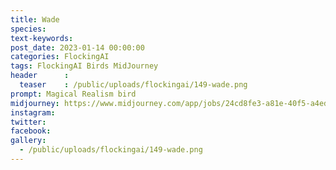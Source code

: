 ```yaml
---
title: Wade
species: 
text-keywords: 
post_date: 2023-01-14 00:00:00
categories: FlockingAI
tags: FlockingAI Birds MidJourney 
header      :
  teaser    : /public/uploads/flockingai/149-wade.png
prompt: Magical Realism bird
midjourney: https://www.midjourney.com/app/jobs/24cd8fe3-a81e-40f5-a4ed-5e6ed7c9c8a7
instagram: 
twitter: 
facebook: 
gallery: 
  - /public/uploads/flockingai/149-wade.png
---
```


